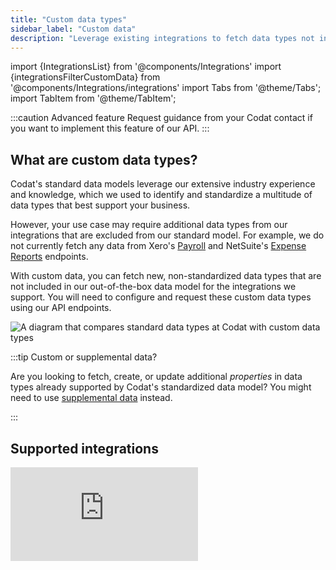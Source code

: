 ```yaml
---
title: "Custom data types"
sidebar_label: "Custom data"
description: "Leverage existing integrations to fetch data types not included in Codat's out-of-the box data model"
---
```


import {IntegrationsList} from '@components/Integrations'
import {integrationsFilterCustomData} from '@components/Integrations/integrations'
import Tabs from '@theme/Tabs';
import TabItem from '@theme/TabItem';

:::caution Advanced feature
Request guidance from your Codat contact if you want to implement this feature of our API.
:::

## What are custom data types?

Codat's standard data models leverage our extensive industry experience and knowledge, which we used to identify and standardize a multitude of data types that best support your business. 

However, your use case may require additional data types from our integrations that are excluded from our standard model. For example, we do not currently fetch any data from Xero's [Payroll](https://developer.xero.com/documentation/api/payrolluk/overview) and NetSuite's [Expense Reports](https://docs.oracle.com/en/cloud/saas/netsuite/ns-online-help/section_N908140.html#Expense-Reports) endpoints.

With custom data, you can fetch new, non-standardized data types that are not included in our out-of-the-box data model for the integrations we support. You will need to configure and request these custom data types using our API endpoints. 

![A diagram that compares standard data types at Codat with custom data types](/img/use-the-api/custom-data.png)

:::tip Custom or supplemental data?

Are you looking to fetch, create, or update additional _properties_ in data types already supported by Codat's standardized data model? You might need to use [supplemental data](/using-the-api/supplemental-data/overview) instead.

:::

## Supported integrations

<iframe 
  src="https://docs.google.com/spreadsheets/d/e/2PACX-1vSZhBnE0b69-_VZ107d-i-I4pjgGFgMBGL0rVq7yxdUJZoKSsvcHY4wX-p9YZyA0zX-gU6-2e1eBkhI/pubhtml?gid=0&amp;single=true&amp;widget=true&amp;headers=false"
  frameborder="0"
  className="googleSheets"
  style={{ height: "250px" }}
/>

## Configure custom data

#### Create new custom data type

Use our [Configure custom data type](/platform-api#/operations/configure-custom-data-type) endpoint to create a new data type for each integration you require. Keep these guidelines in mind:

- You can only indicate a single data source for each custom data type. 
- It is not possible to specify nested objects or arrays within the `requiredData` property.
- You can query the underlying platform's API by specifying the query as part of the `dataSource` property.

We advise you make your custom configuration as similar as possible to our standard data types so you can interact with them in exactly the same way. 

<Tabs>
  <TabItem value="request" label="Request">  

```json
PUT /integrations​/{platformKey}/datatypes/custom/{customDataIdentifier}

{
    "dataSource": "{endpointFromUnderlyingPlatform}",//required
    "requiredData": {
      "{nameYourField}": "$.{fieldNameFromUnderlyingPlatform}",
      "{nameYourField}": "$.{fieldNameFromUnderlyingPlatform}"
    },
    "keyBy": [“$.{fieldNameFromUnderlyingPlatform}”],//required
    "sourceModifiedDate": ["{fieldNameFromUnderlyingPlatform}"]  
}

```  
  </TabItem>
  <TabItem value="example" label="Example">  

```json title="Example request using QuickBooks Online's CashFlow endpoint"

PUT /integrations/qhyg/datatypes/custom/qbo-cashflow-report

{
    "dataSource": "/reports/CashFlow",
    "requiredData": {
        "Heads": "$.Header.EndPeriod",
        "Header": "$.Header",
        "Rows": "$.Rows",
        "Columns": "$.Columns"
    },
    "keyBy": ["$.Header.ReportName"],
    "sourceModifiedDate": ["$.Header.Time"]
}
```
  </TabItem>
</Tabs>

:::caution Check your configuration values!

Codat does not validate any of the values you enter in the configuration request. If you misspell values or don't specify the full API routes, you will receive a fetch error when trying to pull the custom data type later. 

Refer to the platform's own API documentation to make sure you are using the correct endpoint, route, and field names.

:::

#### Update existing configuration

Once you configured a custom data type, you can't change its `customDataIdentifier`. However, you can update the data type's content using the [Configure custom data type](/platform-api#/operations/configure-custom-data-type) endpoint. 

#### View existing configuration

You can view previously created configurations for a specific platform using the following endpoint: 

* [Get custom data configuration](/platform-api#/operations/get-custom-data-type-configuration) returns the configuration of the specified custom data type for the platform you indicate in `platformKey`.

#### Test your configuration

It's not possible to test custom data types in the Codat Sandbox. Instead, create a test company with a data connection to an integration and trial different configuration options.

## Sync and view custom data

Custom data configuration is created for a specific platform, so you can only queue a custom data type sync for connections that use that platform as a source. Use the [Refresh custom data type](/platform-api#/operations/refresh-custom-data-type) endpoint to do so:

```
POST /companies/{companyId}/connections/{connectionId}/data/queue/custom/{customDataIdentifier}
```

:::info Refresh all data

Requests to our [Refresh all data](/platform-api#/operations/refresh-company-data) endpoint do not trigger a sync for any of the custom datasets. 

:::

To view synced custom data, use the [List custom data type records](/platform-api#/operations/list-custom-data-type-records) endpoint. You must specify a page number in the request.

```
GET /companies/{companyId}/connections/{connectionId}/data/custom/{customDataIdentifier}?page=1
```

To view the pull history for your custom data types, use the following endpoints. In the response, `dataType` property will reflect the custom data type as `custom/{customDataIdentifier}`:

- [List pull operations](/platform-api#/operations/list-pull-operations) to view the company's pull history for all of its data types
- [Get pull operation](/platform-api#/operations/get-pull-operation) to view information about a single specific dataset.

## 💡 Tips and traps

- Custom data types can be used at record and line item level, but only support fetch operations. 

- Custom data types only support JSON responses from the integrations' APIs.

- Codat's [querying](/using-the-api/querying) functionality doesn't support custom data types, but you can include URL parameters that are accepted by the underlying platform in the `dataSource` of your custom data type configuration.

- Codat's [Fetch on first link](/core-concepts/data-type-settings#use-fetch-on-first-link) functionality doesn't support custom data types.
